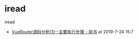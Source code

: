 # iread
iread

 - [VueRouter源码分析(1)--主要执行步骤 - 简书](https://www.jianshu.com/p/84ab3a4a28b4) at 2019-7-24 15:7